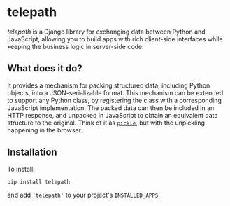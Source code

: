 # telepath

*telepath* is a Django library for exchanging data between Python and JavaScript, allowing you to build apps with rich client-side interfaces while keeping the business logic in server-side code.

## What does it do?

It provides a mechanism for packing structured data, including Python objects, into a JSON-serializable format. This mechanism can be extended to support any Python class, by registering the class with a corresponding JavaScript implementation. The packed data can then be included in an HTTP response, and unpacked in JavaScript to obtain an equivalent data structure to the original. Think of it as [`pickle`](https://docs.python.org/3/library/pickle.html), but with the unpickling happening in the browser.

## Installation

To install:

```shell
pip install telepath
```

and add `'telepath'` to your project's `INSTALLED_APPS`.
